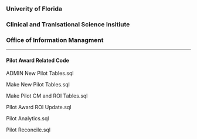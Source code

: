 ### Univerity of Florida
### Clinical and Tranlsational Science Insitiute
### Office of Information Managment
_ _ _ _ _ _ _ 
#### Pilot Award Related Code

ADMIN New Pilot Tables.sql

Make New Pilot Tables.sql

Make Pilot CM and ROI Tables.sql

PIlot Award ROI Update.sql

Pilot Analytics.sql

Pilot Reconcile.sql	
